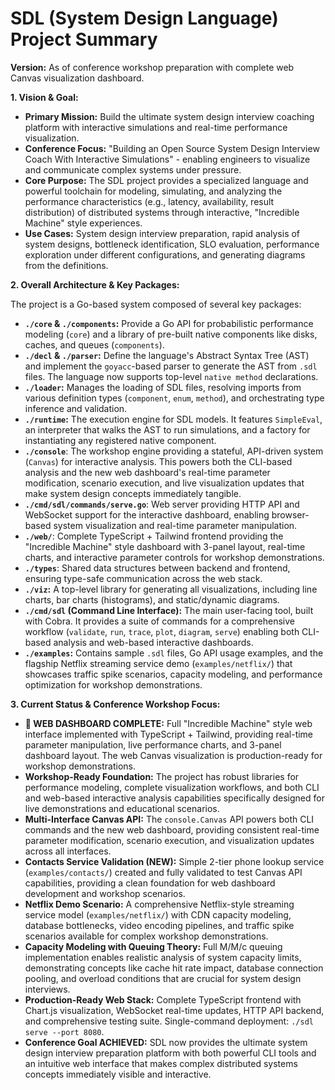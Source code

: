 # SDL (System Design Language) Project Summary

**Version:** As of conference workshop preparation with complete web Canvas visualization dashboard.

**1. Vision & Goal:**

*   **Primary Mission:** Build the ultimate system design interview coaching platform with interactive simulations and real-time performance visualization.
*   **Conference Focus:** "Building an Open Source System Design Interview Coach With Interactive Simulations" - enabling engineers to visualize and communicate complex systems under pressure.
*   **Core Purpose:** The SDL project provides a specialized language and powerful toolchain for modeling, simulating, and analyzing the performance characteristics (e.g., latency, availability, result distribution) of distributed systems through interactive, "Incredible Machine" style experiences.
*   **Use Cases:** System design interview preparation, rapid analysis of system designs, bottleneck identification, SLO evaluation, performance exploration under different configurations, and generating diagrams from the definitions.

**2. Overall Architecture & Key Packages:**

The project is a Go-based system composed of several key packages:

*   **`./core` & `./components`:** Provide a Go API for probabilistic performance modeling (`core`) and a library of pre-built native components like disks, caches, and queues (`components`).
*   **`./decl` & `./parser`:** Define the language's Abstract Syntax Tree (AST) and implement the `goyacc`-based parser to generate the AST from `.sdl` files. The language now supports top-level `native method` declarations.
*   **`./loader`:** Manages the loading of SDL files, resolving imports from various definition types (`component`, `enum`, `method`), and orchestrating type inference and validation.
*   **`./runtime`:** The execution engine for SDL models. It features `SimpleEval`, an interpreter that walks the AST to run simulations, and a factory for instantiating any registered native component.
*   **`./console`**: The workshop engine providing a stateful, API-driven system (`Canvas`) for interactive analysis. This powers both the CLI-based analysis and the new web dashboard's real-time parameter modification, scenario execution, and live visualization updates that make system design concepts immediately tangible.
*   **`./cmd/sdl/commands/serve.go`**: Web server providing HTTP API and WebSocket support for the interactive dashboard, enabling browser-based system visualization and real-time parameter manipulation.
*   **`./web/`**: Complete TypeScript + Tailwind frontend providing the "Incredible Machine" style dashboard with 3-panel layout, real-time charts, and interactive parameter controls for workshop demonstrations.
*   **`./types`**: Shared data structures between backend and frontend, ensuring type-safe communication across the web stack.
*   **`./viz`:** A top-level library for generating all visualizations, including line charts, bar charts (histograms), and static/dynamic diagrams.
*   **`./cmd/sdl` (Command Line Interface):** The main user-facing tool, built with Cobra. It provides a suite of commands for a comprehensive workflow (`validate`, `run`, `trace`, `plot`, `diagram`, `serve`) enabling both CLI-based analysis and web-based interactive dashboards.
*   **`./examples`:** Contains sample `.sdl` files, Go API usage examples, and the flagship Netflix streaming service demo (`examples/netflix/`) that showcases traffic spike scenarios, capacity modeling, and performance optimization for workshop demonstrations.

**3. Current Status & Conference Workshop Focus:**

*   **🎉 WEB DASHBOARD COMPLETE:** Full "Incredible Machine" style web interface implemented with TypeScript + Tailwind, providing real-time parameter manipulation, live performance charts, and 3-panel dashboard layout. The web Canvas visualization is production-ready for workshop demonstrations.
*   **Workshop-Ready Foundation:** The project has robust libraries for performance modeling, complete visualization workflows, and both CLI and web-based interactive analysis capabilities specifically designed for live demonstrations and educational scenarios.
*   **Multi-Interface Canvas API:** The `console.Canvas` API powers both CLI commands and the new web dashboard, providing consistent real-time parameter modification, scenario execution, and visualization updates across all interfaces.
*   **Contacts Service Validation (NEW):** Simple 2-tier phone lookup service (`examples/contacts/`) created and fully validated to test Canvas API capabilities, providing a clean foundation for web dashboard development and workshop scenarios.
*   **Netflix Demo Scenario:** A comprehensive Netflix-style streaming service model (`examples/netflix/`) with CDN capacity modeling, database bottlenecks, video encoding pipelines, and traffic spike scenarios available for complex workshop demonstrations.
*   **Capacity Modeling with Queuing Theory:** Full M/M/c queuing implementation enables realistic analysis of system capacity limits, demonstrating concepts like cache hit rate impact, database connection pooling, and overload conditions that are crucial for system design interviews.
*   **Production-Ready Web Stack:** Complete TypeScript frontend with Chart.js visualization, WebSocket real-time updates, HTTP API backend, and comprehensive testing suite. Single-command deployment: `./sdl serve --port 8080`.
*   **Conference Goal ACHIEVED:** SDL now provides the ultimate system design interview preparation platform with both powerful CLI tools and an intuitive web interface that makes complex distributed systems concepts immediately visible and interactive.

